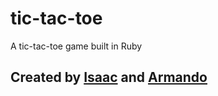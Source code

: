 # tic-tac-toe
A tic-tac-toe game built in Ruby

## Created by [Isaac](https://github.com/Ispirett/) and [Armando](https://github.com/Macatuz/)

